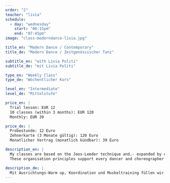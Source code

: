 ```yaml
---
order: "2"
teacher: "livia"
schedule:
  - day: "wednesday"
    start: "06:15pm"
    end: "07:45pm"
image: "class-moderndance-livia.jpg"

title_en: "Modern Dance / Contemporary"
title_de: "Modern Dance / Zeitgenössischer Tanz"

subtitle_en: "with Livia Politi"
subtitle_de: "mit Livia Politi"

type_en: "Weekly Class"
type_de: "Wöchentlicher Kurs"

level_en: "Intermediate"
level_de: "Mittelstufe"

price_en: |
  Trial lesson: EUR 12  
  10 classes (within 3 months): EUR 120  
  Monthly: EUR 39   

price_de: |
  Probestunde: 12 Euro  
  Zehnerkarte (3 Monate gültig): 120 Euro  
  Monatlicher Vertrag (monatlich kündbar): 39 Euro

description_en: |  
  My classes are based on the Joos-Leeder technique and,- expanded by elements from Release-, Limon- and Alexander Technique, aim at a comprehensive training of alignment, flow, joints, muscles and musicality.
  These organisation principles support every dancer and choreographer to find their individual access to dance and creation.

description_de: |
  Mit Ausrichtungs-Warm up, Koordination und Muskeltraining füllen wir den Raum mit Bewegung, Dynamik und Musikalität. Wir wechseln die Ebenen, die Richtungen, die Bewegungselemente werden zu dynamischen Choreografien zusammengefügt und mit kleinen Improvisationaufgaben ergänzt. Der Unterricht basiert auf Techniken des modernen, zeitgenössischen Tanzes.
---
```


